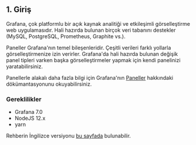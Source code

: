 ## 1. Giriş
Grafana, çok platformlu bir açık kaynak analitiği ve etkileşimli görselleştirme web uygulamasıdır. 
Hali hazırda bulunan birçok veri tabanını destekler (MySQL, PostgreSQL, Prometheus, Graphite vs.).

Paneller Grafana'nın temel bileşenleridir. Çeşitli verileri farklı yollarla görselleştirmenize izin verirler. 
Grafana'da hali hazırda bulunan değişik panel tipleri varken başka görselleştirmeler yapmak için kendi panelinizi yaratabilirsiniz.

Panellerle alakalı daha fazla bilgi için Grafana'nın [Paneller](https://grafana.com/docs/grafana/latest/panels/) hakkındaki dökümantasyonunu okuyabilirsiniz.

### Gereklilikler
- Grafana 7.0
- NodeJS 12.x
- yarn

Rehberin İngilizce versiyonu [bu sayfada](https://grafana.com/tutorials/build-a-panel-plugin) bulunabilir.